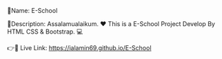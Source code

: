 🎯Name: E-School

📄Description: Assalamualaikum. ❤️ This is a E-School Project Develop By HTML CSS & Bootstrap. 💻

👉🔗 Live Link: https://ialamin69.github.io/E-School
